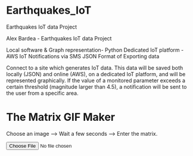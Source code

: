 # Earthquakes_IoT
Earthquakes IoT data Project

Alex Bardea - Earthquakes IoT data Project

 Local software & Graph representation- Python
 Dedicated IoT platform - AWS IoT
 Notifications via SMS
 JSON Format of Exporting data

   Connect to a site which generates IoT data. This data will be
 saved both locally (JSON) and online (AWS), on a dedicated IoT platform, and will be
 represented graphically. If the value of a monitored parameter exceeds a certain
 threshold (magnitude larger than 4.5), a notification will be sent to the user from
 a specific area.
<meta charset="utf-8">
<link href='https://imgflip.com/gif/50fhtf' rel='stylesheet' type='text/css'>
<div class="img-chooser">
  <h1>The Matrix GIF Maker</h1>
  <p>Choose an image --> Wait a few seconds --> Enter the matrix.</p>
  <input type="file">
</div>


